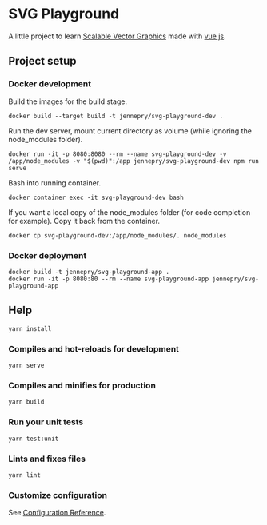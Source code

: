 # SVG Playground

A little project to learn [Scalable Vector Graphics](https://developer.mozilla.org/en-US/docs/Web/SVG) made with [vue js](https://vuejs.org/).

## Project setup

### Docker development
Build the images for the build stage.
```
docker build --target build -t jennepry/svg-playground-dev .
```

Run the dev server, mount current directory as volume (while ignoring the node_modules folder).
```
docker run -it -p 8080:8080 --rm --name svg-playground-dev -v /app/node_modules -v "$(pwd)":/app jennepry/svg-playground-dev npm run serve
```

Bash into running container.
```
docker container exec -it svg-playground-dev bash
```

If you want a local copy of the node_modules folder (for code completion for example). Copy it back from the container.
```
docker cp svg-playground-dev:/app/node_modules/. node_modules
```

### Docker deployment
```
docker build -t jennepry/svg-playground-app .
docker run -it -p 8080:80 --rm --name svg-playground-app jennepry/svg-playground-app
```

## Help
```
yarn install
```

### Compiles and hot-reloads for development
```
yarn serve
```

### Compiles and minifies for production
```
yarn build
```

### Run your unit tests
```
yarn test:unit
```

### Lints and fixes files
```
yarn lint
```

### Customize configuration
See [Configuration Reference](https://cli.vuejs.org/config/).
